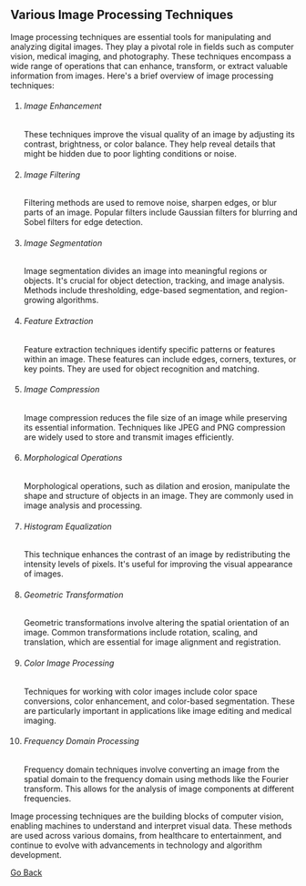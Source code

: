 ## Various Image Processing Techniques

Image processing techniques are essential tools for manipulating and analyzing digital images. They play a pivotal role in fields such as computer vision, medical imaging, and photography. These techniques encompass a wide range of operations that can enhance, transform, or extract valuable information from images. Here's a brief overview of image processing techniques:

1. <h6>Image Enhancement</h6>
   These techniques improve the visual quality of an image by adjusting its contrast, brightness, or color balance. They help reveal details that might be hidden due to poor lighting conditions or noise.

2. <h6>Image Filtering</h6> 
   Filtering methods are used to remove noise, sharpen edges, or blur parts of an image. Popular filters include Gaussian filters for blurring and Sobel filters for edge detection.

3. <h6>Image Segmentation</h6> 
   Image segmentation divides an image into meaningful regions or objects. It's crucial for object detection, tracking, and image analysis. Methods include thresholding, edge-based segmentation, and region-growing algorithms.

4. <h6>Feature Extraction</h6>
   Feature extraction techniques identify specific patterns or features within an image. These features can include edges, corners, textures, or key points. They are used for object recognition and matching.

5. <h6>Image Compression </h6>
   Image compression reduces the file size of an image while preserving its essential information. Techniques like JPEG and PNG compression are widely used to store and transmit images efficiently.

6. <h6>Morphological Operations</h6> 
   Morphological operations, such as dilation and erosion, manipulate the shape and structure of objects in an image. They are commonly used in image analysis and processing.

7. <h6> Histogram Equalization</h6> This technique enhances the contrast of an image by redistributing the intensity levels of pixels. It's useful for improving the visual appearance of images.

8. <h6> Geometric Transformation</h6> Geometric transformations involve altering the spatial orientation of an image. Common transformations include rotation, scaling, and translation, which are essential for image alignment and registration.

9. <h6>Color Image Processing</h6> Techniques for working with color images include color space conversions, color enhancement, and color-based segmentation. These are particularly important in applications like image editing and medical imaging.

10. <h6> Frequency Domain Processing</h6> Frequency domain techniques involve converting an image from the spatial domain to the frequency domain using methods like the Fourier transform. This allows for the analysis of image components at different frequencies.

Image processing techniques are the building blocks of computer vision, enabling machines to understand and interpret visual data. These methods are used across various domains, from healthcare to entertainment, and continue to evolve with advancements in technology and algorithm development.

[Go Back](./Introduction-to-Computer-Vision.md)
